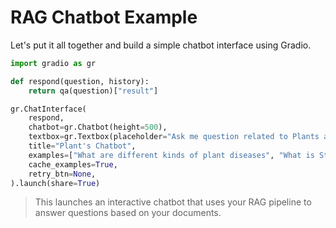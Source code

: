 # RAG Chatbot Example

Let's put it all together and build a simple chatbot interface using Gradio.

```python
import gradio as gr

def respond(question, history):
    return qa(question)["result"]

gr.ChatInterface(
    respond,
    chatbot=gr.Chatbot(height=500),
    textbox=gr.Textbox(placeholder="Ask me question related to Plants and their diseases", container=False, scale=7),
    title="Plant's Chatbot",
    examples=["What are different kinds of plant diseases", "What is Stewart’s wilt disease"],
    cache_examples=True,
    retry_btn=None,
).launch(share=True)
```

> This launches an interactive chatbot that uses your RAG pipeline to answer questions based on your documents. 